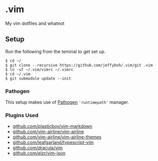 .vim
====
My vim dotfiles and whatnot

## Setup
 
Run the following from the teminal to get set up.

```console
$ cd ~/
$ git clone --recursive https://github.com/jeffyboh/.vim/git .vim
$ ln -sf ~/.vim/vimrc ~/.vimrc
$ cd ~/.vim
$ git submodule update --init
```
### Pathogen
This setup makes use of [Pathogen](https://github.com/tpope/vim-pathogen) `'runtimepath'` manager.

### Plugins Used

* [github.com/plasticboy/vim-markdown](https://github.com/plasticboy/vim-markdown.git)
* [github.com/vim-airline/vim-airline](https://github.com/vim-airline/vim-airline.git)
* [github.com/vim-airline/vim-airline-themes](https://github.com/vim-airline/vim-airline-themes.git)
* [github.com/leafgarland/typescript-vim](https://github.com/leafgarland/typescript-vim.git)
* [github.com/dracula/vim](https://github.com/dracula/vim.git)
* [github.com/elzr/vim-json](https://github.com/elzr/vim-json.git)

